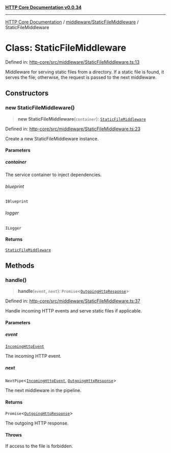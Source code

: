 [**HTTP Core Documentation v0.0.34**](../../../README.md)

***

[HTTP Core Documentation](../../../modules.md) / [middleware/StaticFileMiddleware](../README.md) / StaticFileMiddleware

# Class: StaticFileMiddleware

Defined in: [http-core/src/middleware/StaticFileMiddleware.ts:13](https://github.com/stonemjs/http-core/blob/fb38b6d1cb0bd2bb4e252ff611571ec3c006aa1e/src/middleware/StaticFileMiddleware.ts#L13)

Middleware for serving static files from a directory.
If a static file is found, it serves the file; otherwise, the request is passed to the next middleware.

## Constructors

### new StaticFileMiddleware()

> **new StaticFileMiddleware**(`container`): [`StaticFileMiddleware`](StaticFileMiddleware.md)

Defined in: [http-core/src/middleware/StaticFileMiddleware.ts:23](https://github.com/stonemjs/http-core/blob/fb38b6d1cb0bd2bb4e252ff611571ec3c006aa1e/src/middleware/StaticFileMiddleware.ts#L23)

Create a new StaticFileMiddleware instance.

#### Parameters

##### container

The service container to inject dependencies.

###### blueprint

`IBlueprint`

###### logger

`ILogger`

#### Returns

[`StaticFileMiddleware`](StaticFileMiddleware.md)

## Methods

### handle()

> **handle**(`event`, `next`): `Promise`\<[`OutgoingHttpResponse`](../../../OutgoingHttpResponse/classes/OutgoingHttpResponse.md)\>

Defined in: [http-core/src/middleware/StaticFileMiddleware.ts:37](https://github.com/stonemjs/http-core/blob/fb38b6d1cb0bd2bb4e252ff611571ec3c006aa1e/src/middleware/StaticFileMiddleware.ts#L37)

Handle incoming HTTP events and serve static files if applicable.

#### Parameters

##### event

[`IncomingHttpEvent`](../../../IncomingHttpEvent/classes/IncomingHttpEvent.md)

The incoming HTTP event.

##### next

`NextPipe`\<[`IncomingHttpEvent`](../../../IncomingHttpEvent/classes/IncomingHttpEvent.md), [`OutgoingHttpResponse`](../../../OutgoingHttpResponse/classes/OutgoingHttpResponse.md)\>

The next middleware in the pipeline.

#### Returns

`Promise`\<[`OutgoingHttpResponse`](../../../OutgoingHttpResponse/classes/OutgoingHttpResponse.md)\>

The outgoing HTTP response.

#### Throws

If access to the file is forbidden.
